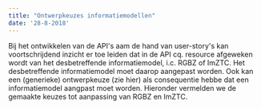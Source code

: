```yaml
---
title: "Ontwerpkeuzes informatiemodellen"
date: '28-8-2018'
---
```


Bij het ontwikkelen van de API's aam de hand van user-story's kan voortschrijdend inzicht er toe leiden dat in de API cq. resource afgeweken wordt van het desbetreffende informatiemodel, i.c. RGBZ of ImZTC. Het desbetreffende informatiemodel moet daarop aangepast worden. Ook kan een (generieke) ontwerpkeuze (zie hier) als consequentie hebbe dat een informatiemodel aangpast moet worden.
Hieronder vermelden we de gemaakte keuzes tot aanpassing van RGBZ en ImZTC.
